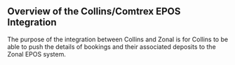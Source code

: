 ## Overview of the Collins/Comtrex EPOS Integration

The purpose of the integration between Collins and Zonal is for Collins to be able to push the details of bookings and their
associated deposits to the Zonal EPOS system.
